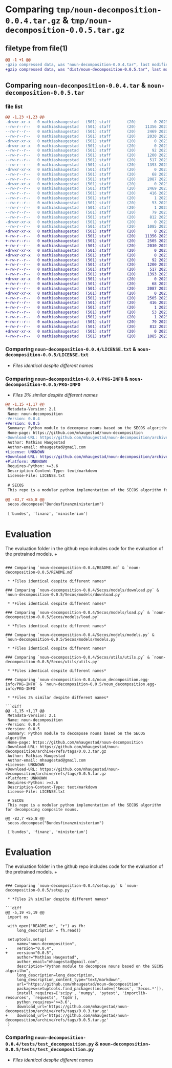 # Comparing `tmp/noun-decomposition-0.0.4.tar.gz` & `tmp/noun-decomposition-0.0.5.tar.gz`

## filetype from file(1)

```diff
@@ -1 +1 @@
-gzip compressed data, was "noun-decomposition-0.0.4.tar", last modified: Sun Jul 16 13:14:14 2023, max compression
+gzip compressed data, was "dist/noun-decomposition-0.0.5.tar", last modified: Sun Jul 16 13:32:58 2023, max compression
```

## Comparing `noun-decomposition-0.0.4.tar` & `noun-decomposition-0.0.5.tar`

### file list

```diff
@@ -1,23 +1,23 @@
-drwxr-xr-x   0 mathiashaugestad   (501) staff       (20)        0 2023-07-16 13:14:14.419647 noun-decomposition-0.0.4/
--rw-r--r--   0 mathiashaugestad   (501) staff       (20)    11356 2023-07-10 14:38:44.000000 noun-decomposition-0.0.4/LICENSE.txt
--rw-r--r--   0 mathiashaugestad   (501) staff       (20)     2469 2023-07-16 13:14:14.419742 noun-decomposition-0.0.4/PKG-INFO
--rw-r--r--   0 mathiashaugestad   (501) staff       (20)     2030 2023-07-16 11:24:10.000000 noun-decomposition-0.0.4/README.md
-drwxr-xr-x   0 mathiashaugestad   (501) staff       (20)        0 2023-07-16 13:14:14.415390 noun-decomposition-0.0.4/Secos/
-drwxr-xr-x   0 mathiashaugestad   (501) staff       (20)        0 2023-07-16 13:14:14.417702 noun-decomposition-0.0.4/Secos/models/
--rw-r--r--   0 mathiashaugestad   (501) staff       (20)       92 2023-07-15 21:11:41.000000 noun-decomposition-0.0.4/Secos/models/__init__.py
--rw-r--r--   0 mathiashaugestad   (501) staff       (20)     1200 2023-07-15 21:11:41.000000 noun-decomposition-0.0.4/Secos/models/download.py
--rw-r--r--   0 mathiashaugestad   (501) staff       (20)      517 2023-07-16 12:48:45.000000 noun-decomposition-0.0.4/Secos/models/load.py
--rw-r--r--   0 mathiashaugestad   (501) staff       (20)     1393 2023-07-15 21:11:41.000000 noun-decomposition-0.0.4/Secos/models/models.py
-drwxr-xr-x   0 mathiashaugestad   (501) staff       (20)        0 2023-07-16 13:14:14.418155 noun-decomposition-0.0.4/Secos/utils/
--rw-r--r--   0 mathiashaugestad   (501) staff       (20)       68 2023-07-15 21:11:41.000000 noun-decomposition-0.0.4/Secos/utils/__init__.py
--rw-r--r--   0 mathiashaugestad   (501) staff       (20)     2087 2023-07-15 21:11:41.000000 noun-decomposition-0.0.4/Secos/utils/utils.py
-drwxr-xr-x   0 mathiashaugestad   (501) staff       (20)        0 2023-07-16 13:14:14.419198 noun-decomposition-0.0.4/noun_decomposition.egg-info/
--rw-r--r--   0 mathiashaugestad   (501) staff       (20)     2469 2023-07-16 13:14:14.000000 noun-decomposition-0.0.4/noun_decomposition.egg-info/PKG-INFO
--rw-r--r--   0 mathiashaugestad   (501) staff       (20)      416 2023-07-16 13:14:14.000000 noun-decomposition-0.0.4/noun_decomposition.egg-info/SOURCES.txt
--rw-r--r--   0 mathiashaugestad   (501) staff       (20)        1 2023-07-16 13:14:14.000000 noun-decomposition-0.0.4/noun_decomposition.egg-info/dependency_links.txt
--rw-r--r--   0 mathiashaugestad   (501) staff       (20)       53 2023-07-16 13:14:14.000000 noun-decomposition-0.0.4/noun_decomposition.egg-info/requires.txt
--rw-r--r--   0 mathiashaugestad   (501) staff       (20)        1 2023-07-16 13:14:14.000000 noun-decomposition-0.0.4/noun_decomposition.egg-info/top_level.txt
--rw-r--r--   0 mathiashaugestad   (501) staff       (20)       79 2023-07-16 13:14:14.420246 noun-decomposition-0.0.4/setup.cfg
--rw-r--r--   0 mathiashaugestad   (501) staff       (20)      812 2023-07-16 12:49:46.000000 noun-decomposition-0.0.4/setup.py
-drwxr-xr-x   0 mathiashaugestad   (501) staff       (20)        0 2023-07-16 13:14:14.419376 noun-decomposition-0.0.4/tests/
--rw-r--r--   0 mathiashaugestad   (501) staff       (20)     1085 2023-06-10 06:03:57.000000 noun-decomposition-0.0.4/tests/test_decomposition.py
+drwxr-xr-x   0 mathiashaugestad   (501) staff       (20)        0 2023-07-16 13:32:58.161073 noun-decomposition-0.0.5/
+-rw-r--r--   0 mathiashaugestad   (501) staff       (20)    11356 2023-07-10 14:38:44.000000 noun-decomposition-0.0.5/LICENSE.txt
+-rw-r--r--   0 mathiashaugestad   (501) staff       (20)     2505 2023-07-16 13:32:58.161162 noun-decomposition-0.0.5/PKG-INFO
+-rw-r--r--   0 mathiashaugestad   (501) staff       (20)     2030 2023-07-16 13:20:33.000000 noun-decomposition-0.0.5/README.md
+drwxr-xr-x   0 mathiashaugestad   (501) staff       (20)        0 2023-07-16 13:32:58.157109 noun-decomposition-0.0.5/Secos/
+drwxr-xr-x   0 mathiashaugestad   (501) staff       (20)        0 2023-07-16 13:32:58.159289 noun-decomposition-0.0.5/Secos/models/
+-rw-r--r--   0 mathiashaugestad   (501) staff       (20)       92 2023-07-16 13:20:33.000000 noun-decomposition-0.0.5/Secos/models/__init__.py
+-rw-r--r--   0 mathiashaugestad   (501) staff       (20)     1200 2023-07-16 13:20:33.000000 noun-decomposition-0.0.5/Secos/models/download.py
+-rw-r--r--   0 mathiashaugestad   (501) staff       (20)      517 2023-07-16 13:20:33.000000 noun-decomposition-0.0.5/Secos/models/load.py
+-rw-r--r--   0 mathiashaugestad   (501) staff       (20)     1393 2023-07-16 13:20:33.000000 noun-decomposition-0.0.5/Secos/models/models.py
+drwxr-xr-x   0 mathiashaugestad   (501) staff       (20)        0 2023-07-16 13:32:58.159679 noun-decomposition-0.0.5/Secos/utils/
+-rw-r--r--   0 mathiashaugestad   (501) staff       (20)       68 2023-07-16 13:20:33.000000 noun-decomposition-0.0.5/Secos/utils/__init__.py
+-rw-r--r--   0 mathiashaugestad   (501) staff       (20)     2087 2023-07-16 13:20:33.000000 noun-decomposition-0.0.5/Secos/utils/utils.py
+drwxr-xr-x   0 mathiashaugestad   (501) staff       (20)        0 2023-07-16 13:32:58.160517 noun-decomposition-0.0.5/noun_decomposition.egg-info/
+-rw-r--r--   0 mathiashaugestad   (501) staff       (20)     2505 2023-07-16 13:32:58.000000 noun-decomposition-0.0.5/noun_decomposition.egg-info/PKG-INFO
+-rw-r--r--   0 mathiashaugestad   (501) staff       (20)      416 2023-07-16 13:32:58.000000 noun-decomposition-0.0.5/noun_decomposition.egg-info/SOURCES.txt
+-rw-r--r--   0 mathiashaugestad   (501) staff       (20)        1 2023-07-16 13:32:58.000000 noun-decomposition-0.0.5/noun_decomposition.egg-info/dependency_links.txt
+-rw-r--r--   0 mathiashaugestad   (501) staff       (20)       53 2023-07-16 13:32:58.000000 noun-decomposition-0.0.5/noun_decomposition.egg-info/requires.txt
+-rw-r--r--   0 mathiashaugestad   (501) staff       (20)        1 2023-07-16 13:32:58.000000 noun-decomposition-0.0.5/noun_decomposition.egg-info/top_level.txt
+-rw-r--r--   0 mathiashaugestad   (501) staff       (20)       79 2023-07-16 13:32:58.161481 noun-decomposition-0.0.5/setup.cfg
+-rw-r--r--   0 mathiashaugestad   (501) staff       (20)      812 2023-07-16 13:32:06.000000 noun-decomposition-0.0.5/setup.py
+drwxr-xr-x   0 mathiashaugestad   (501) staff       (20)        0 2023-07-16 13:32:58.160671 noun-decomposition-0.0.5/tests/
+-rw-r--r--   0 mathiashaugestad   (501) staff       (20)     1085 2023-06-10 06:03:57.000000 noun-decomposition-0.0.5/tests/test_decomposition.py
```

### Comparing `noun-decomposition-0.0.4/LICENSE.txt` & `noun-decomposition-0.0.5/LICENSE.txt`

 * *Files identical despite different names*

### Comparing `noun-decomposition-0.0.4/PKG-INFO` & `noun-decomposition-0.0.5/PKG-INFO`

 * *Files 3% similar despite different names*

```diff
@@ -1,15 +1,17 @@
 Metadata-Version: 2.1
 Name: noun-decomposition
-Version: 0.0.4
+Version: 0.0.5
 Summary: Python module to decompose nouns based on the SECOS algorithm
 Home-page: https://github.com/mhaugestad/noun-decomposition
-Download-URL: https://github.com/mhaugestad/noun-decomposition/archive/refs/tags/0.0.3.tar.gz
 Author: Mathias Haugestad
 Author-email: mhaugestad@gmail.com
+License: UNKNOWN
+Download-URL: https://github.com/mhaugestad/noun-decomposition/archive/refs/tags/0.0.5.tar.gz
+Platform: UNKNOWN
 Requires-Python: >=3.6
 Description-Content-Type: text/markdown
 License-File: LICENSE.txt
 
 # SECOS
 This repo is a modular python implementation of the SECOS algorithm for decomposing composite nouns.
 
@@ -83,7 +85,8 @@
 secos.decompose("Bundesfinanzministerium")
 
 ['bundes', 'finanz', 'ministerium']
 ```
 
 # Evaluation
 The evaluation folder in the github repo includes code for the evaluation of the pretrained models.
+
```

### Comparing `noun-decomposition-0.0.4/README.md` & `noun-decomposition-0.0.5/README.md`

 * *Files identical despite different names*

### Comparing `noun-decomposition-0.0.4/Secos/models/download.py` & `noun-decomposition-0.0.5/Secos/models/download.py`

 * *Files identical despite different names*

### Comparing `noun-decomposition-0.0.4/Secos/models/load.py` & `noun-decomposition-0.0.5/Secos/models/load.py`

 * *Files identical despite different names*

### Comparing `noun-decomposition-0.0.4/Secos/models/models.py` & `noun-decomposition-0.0.5/Secos/models/models.py`

 * *Files identical despite different names*

### Comparing `noun-decomposition-0.0.4/Secos/utils/utils.py` & `noun-decomposition-0.0.5/Secos/utils/utils.py`

 * *Files identical despite different names*

### Comparing `noun-decomposition-0.0.4/noun_decomposition.egg-info/PKG-INFO` & `noun-decomposition-0.0.5/noun_decomposition.egg-info/PKG-INFO`

 * *Files 3% similar despite different names*

```diff
@@ -1,15 +1,17 @@
 Metadata-Version: 2.1
 Name: noun-decomposition
-Version: 0.0.4
+Version: 0.0.5
 Summary: Python module to decompose nouns based on the SECOS algorithm
 Home-page: https://github.com/mhaugestad/noun-decomposition
-Download-URL: https://github.com/mhaugestad/noun-decomposition/archive/refs/tags/0.0.3.tar.gz
 Author: Mathias Haugestad
 Author-email: mhaugestad@gmail.com
+License: UNKNOWN
+Download-URL: https://github.com/mhaugestad/noun-decomposition/archive/refs/tags/0.0.5.tar.gz
+Platform: UNKNOWN
 Requires-Python: >=3.6
 Description-Content-Type: text/markdown
 License-File: LICENSE.txt
 
 # SECOS
 This repo is a modular python implementation of the SECOS algorithm for decomposing composite nouns.
 
@@ -83,7 +85,8 @@
 secos.decompose("Bundesfinanzministerium")
 
 ['bundes', 'finanz', 'ministerium']
 ```
 
 # Evaluation
 The evaluation folder in the github repo includes code for the evaluation of the pretrained models.
+
```

### Comparing `noun-decomposition-0.0.4/setup.py` & `noun-decomposition-0.0.5/setup.py`

 * *Files 2% similar despite different names*

```diff
@@ -5,19 +5,19 @@
 import os
 
 with open("README.md", "r") as fh:
     long_description = fh.read()
 
 setuptools.setup(
     name="noun-decomposition",
-    version="0.0.4",
+    version="0.0.5",
     author="Mathias Haugestad",
     author_email="mhaugestad@gmail.com",
     description="Python module to decompose nouns based on the SECOS algorithm",
     long_description=long_description,
     long_description_content_type="text/markdown",
     url="https://github.com/mhaugestad/noun-decomposition",
     packages=setuptools.find_packages(include=['Secos', 'Secos.*']),
     install_requires=['scipy', 'numpy', 'pytest', 'importlib-resources', 'requests', 'tqdm'],
     python_requires='>=3.6',
-    download_url='https://github.com/mhaugestad/noun-decomposition/archive/refs/tags/0.0.3.tar.gz'
+    download_url='https://github.com/mhaugestad/noun-decomposition/archive/refs/tags/0.0.5.tar.gz'
 )
```

### Comparing `noun-decomposition-0.0.4/tests/test_decomposition.py` & `noun-decomposition-0.0.5/tests/test_decomposition.py`

 * *Files identical despite different names*

